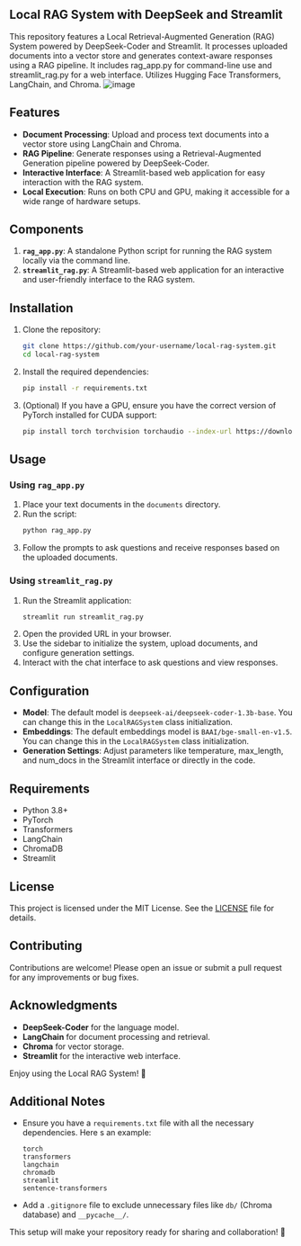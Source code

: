  ## Local RAG System with DeepSeek and Streamlit

 This repository features a Local Retrieval-Augmented Generation (RAG) System powered by DeepSeek-Coder and Streamlit.
 It processes uploaded documents into a vector store and generates context-aware responses using a RAG pipeline.
  It includes rag_app.py for command-line use and streamlit_rag.py for a web interface. Utilizes Hugging Face Transformers,
  LangChain, and Chroma.
![image](https://github.com/user-attachments/assets/667dfb56-3083-476a-a66a-0ee1a867fbb6)

 ## Features
 - **Document Processing**: Upload and process text documents into a vector store using LangChain and Chroma.
  - **RAG Pipeline**: Generate responses using a Retrieval-Augmented Generation pipeline powered by DeepSeek-Coder.
  - **Interactive Interface**: A Streamlit-based web application for easy interaction with the RAG system.
  - **Local Execution**: Runs on both CPU and GPU, making it accessible for a wide range of hardware setups.
 
  ## Components
  1. **`rag_app.py`**: A standalone Python script for running the RAG system locally via the command line.
  2. **`streamlit_rag.py`**: A Streamlit-based web application for an interactive and user-friendly interface to the RAG system.
 
  ## Installation
 
  1. Clone the repository:
     ```bash
     git clone https://github.com/your-username/local-rag-system.git
     cd local-rag-system
     ```
 
  2. Install the required dependencies:
     ```bash
     pip install -r requirements.txt
     ```
 
  3. (Optional) If you have a GPU, ensure you have the correct version of PyTorch installed for CUDA support:
     ```bash
     pip install torch torchvision torchaudio --index-url https://download.pytorch.org/whl/cu118
     ```
 
  ## Usage
 
  ### Using `rag_app.py`
  1. Place your text documents in the `documents` directory.
  2. Run the script:
     ```bash
     python rag_app.py
     ```
  3. Follow the prompts to ask questions and receive responses based on the uploaded documents.
 
  ### Using `streamlit_rag.py`
  1. Run the Streamlit application:
     ```bash
     streamlit run streamlit_rag.py
     ```
  2. Open the provided URL in your browser.
  3. Use the sidebar to initialize the system, upload documents, and configure generation settings.
  4. Interact with the chat interface to ask questions and view responses.
 
  ## Configuration
  - **Model**: The default model is `deepseek-ai/deepseek-coder-1.3b-base`. You can change this in the `LocalRAGSystem` class initialization.
  - **Embeddings**: The default embeddings model is `BAAI/bge-small-en-v1.5`. You can change this in the `LocalRAGSystem` class initialization.
  - **Generation Settings**: Adjust parameters like temperature, max_length, and num_docs in the Streamlit interface or directly in the code.
 
  ## Requirements
  - Python 3.8+
  - PyTorch
  - Transformers
  - LangChain
  - ChromaDB
  - Streamlit
 
  ## License
  This project is licensed under the MIT License. See the [LICENSE](LICENSE) file for details.
 
  ## Contributing
  Contributions are welcome! Please open an issue or submit a pull request for any improvements or bug fixes.
 
  ## Acknowledgments
  - **DeepSeek-Coder** for the language model.
  - **LangChain** for document processing and retrieval.
  - **Chroma** for vector storage.
  - **Streamlit** for the interactive web interface.
 
  Enjoy using the Local RAG System! 🚀
 
  ## Additional Notes
  - Ensure you have a `requirements.txt` file with all the necessary dependencies. Here s an example:
    ```plaintext
    torch
    transformers
    langchain
    chromadb
    streamlit
    sentence-transformers
    ```
  - Add a `.gitignore` file to exclude unnecessary files like `db/` (Chroma database) and `__pycache__/`.
 
  This setup will make your repository ready for sharing and collaboration! 🚀
